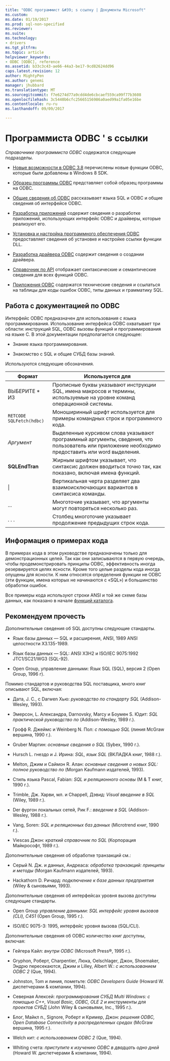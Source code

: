 ```yaml
---
title: "ODBC программист &#39; s ссылку | Документы Microsoft"
ms.custom: 
ms.date: 01/19/2017
ms.prod: sql-non-specified
ms.reviewer: 
ms.suite: 
ms.technology:
- drivers
ms.tgt_pltfrm: 
ms.topic: article
helpviewer_keywords:
- ODBC [ODBC], reference
ms.assetid: b33c3c43-ae66-44a3-be17-9cd82624dd96
caps.latest.revision: 12
author: MightyPen
ms.author: genemi
manager: jhubbard
ms.translationtype: MT
ms.sourcegitcommit: f7e6274d77a9cdd4de6cbcaef559ca99f77b3608
ms.openlocfilehash: 3c5440b6cfc25665156986a0aed99a1fa05e16be
ms.contentlocale: ru-ru
ms.lasthandoff: 09/09/2017

---
```

# <a name="odbc-programmer39s-reference"></a>Программиста ODBC &#39; s ссылки
*Справочнике программиста ODBC* содержатся следующие подразделы.  
  
-   [Новые возможности в ODBC 3.8](../../odbc/reference/what-s-new-in-odbc-3-8.md) перечислены новые функции ODBC, которые были добавлены в Windows 8 SDK.  
  
-   [Образец программы ODBC](../../odbc/reference/sample-odbc-program.md) представляет собой образец программы на ODBC.  
  
-   [Общие сведения об ODBC](../../odbc/reference/introduction-to-odbc.md) рассказывает языка SQL и ODBC и общие сведения об интерфейсе ODBC.  
  
-   [Разработка приложений](../../odbc/reference/develop-app/developing-applications.md) содержит сведения о разработке приложений, использующих интерфейс ODBC и драйверы, которые реализуют его.  
  
-   [Установка и настройка программного обеспечения ODBC](../../odbc/reference/install/installing-and-configuring-the-odbc-software.md) предоставляет сведения об установке и настройке ссылки функции DLL.  
  
-   [Разработка драйвера ODBC](../../odbc/reference/develop-driver/developing-an-odbc-driver.md) содержит сведения о создании драйвера.  
  
-   [Справочник по API](../../odbc/reference/syntax/odbc-reference.md) отображает синтаксические и семантические сведения для всех функций ODBC.  
  
-   [Приложения ODBC](../../odbc/reference/appendixes/odbc-appendixes.md) содержатся технические сведения и ссылаться на таблицы для коды ошибок ODBC, типы данных и грамматику SQL.  
  
## <a name="working-with-the-odbc-documentation"></a>Работа с документацией по ODBC  
 Интерфейс ODBC предназначен для использования с языка программирования. Использование интерфейса ODBC охватывает три области: инструкций SQL, ODBC вызовы функций и программирования на языке C. В этой документации предполагается следующее:  
  
-   Знание языка программирования.  
  
-   Знакомство с SQL и общие СУБД базы знаний.  
  
 Используются следующие обозначения.  
  
|Формат|Используется для|  
|------------|--------------|  
|ВЫБЕРИТЕ * ИЗ|Прописные буквы указывают инструкции SQL, имена макросов и термины, используемые на уровне команд операционной системы.|  
|`RETCODE SQLFetch(hdbc)`|Моноширинный шрифт используется для примеры командных строк и программного кода.|  
|*Аргумент*|Выделенные курсивом слова указывают программный аргументы, сведения, что пользователь или приложение необходимо предоставить или word выделения.|  
|**SQLEndTran**|Жирным шрифтом указывает, что синтаксис должен вводиться точно так, как показано, включая имена функций.|  
|&#124;|Вертикальная черта разделяет два взаимоисключающих вариантов в синтаксиса команды.|  
|...|Многоточие указывает, что аргументы могут повторяться несколько раз.|  
|. . .|Столбец многоточие указывает продолжение предыдущих строк кода.|  
  
## <a name="about-the-code-examples"></a>Информация о примерах кода  
 В примерах кода в этом руководстве предназначены только для демонстрационных целей. Так как они записываются в первую очередь, чтобы продемонстрировать принципы ODBC, эффективность иногда резервируется целях ясности. Кроме того целые разделы кода иногда опущены для ясности. К ним относятся определения функции не ODBC (эти функции, имена которых не начинаются с «SQL») и большинство обработки ошибок.  
  
 Все примеры кода используют строки ANSI и той же схеме базы данных, как показано в начале [функций каталога](../../odbc/reference/develop-app/catalog-functions.md).  
  
## <a name="recommended-reading"></a>Рекомендуем прочесть  
 Дополнительные сведения об SQL доступны следующие стандарты.  
  
-   Язык базы данных — SQL и расширения, ANSI, 1989 ANSI целостности X3.135-1989.  
  
-   Язык базы данных — SQL: ANSI X3H2 и ISO/IEC 9075:1992 JTC1/SC21/WG3 (SQL-92).  
  
-   Open Group, управление данными: Язык SQL (SQL), версия 2 (Open Group, 1996 г).  
  
 Помимо стандартов и руководства SQL поставщика, много книг описывают SQL, включая:  
  
-   Дата, J. C., с Darwen Хью: *руководство по стандарту SQL* (Addison-Wesley, 1993).  
  
-   Эмерсон, L. Александра, Darnovsky, Marcy и Боумен S. Юдит: *SQL практической руководство по* (Addison-Wesley, 1989 г.).  
  
-   Грофф R. Джеймс и Weinberg N. Пол: *с помощью SQL* (линия McGraw вершина, 1990 г.).  
  
-   Gruber Мартин: *основные сведения о SQL* (Sybex, 1990 г.).  
  
-   Hursch L. гнездо и J. Ирина: *SQL, язык SQL* (ВКЛАДКА книг, 1988 г.).  
  
-   Melton, Джим и Саймон R. Алан: *основные сведения о новых SQL: полное руководство по* (Morgan Kaufmann издателей, 1993).  
  
-   Стиль языка Pascal, Fabian: *SQL и реляционного основы* (М & T книг, 1990 г.).  
  
-   Trimble, Дж. Харви, мл. и Chappell, Дэвид: *Visual введение в SQL* (Wiley, 1989 г.).  
  
-   Der фургон локальных сетей, Рик F.: *введение в SQL* (Addison-Wesley, 1988 г.).  
  
-   Vang, Soren: *SQL и реляционных баз данных* (Microtrend книг, 1990 г.).  
  
-   Viescas Джон: *краткий справочник по SQL* (Корпорация Майкрософт, 1989 г.).  
  
 Дополнительные сведения об обработке транзакций см.:  
  
-   Серый N. Дж. и данных, Андреаса: *обработка транзакций: принципы и методы* (Morgan Kaufmann издателей, 1993).  
  
-   Hackathorn D. Ричард: *подключение к базе данных предприятия* (Wiley & сыновьями, 1993).  
  
 Дополнительные сведения об интерфейсах уровня вызова доступны следующие стандарты.  
  
-   Open Group *управление данными: SQL интерфейс уровня вызовов (CLI), C451* (Open Group, 1995 г.).  
  
-   ISO/IEC 9075-3: 1995, интерфейс уровня вызова (SQL/CLI).  
  
 Дополнительные сведения об ODBC количество книг доступны, включая:  
  
-   Гейгера Кайл: *внутри ODBC* (Microsoft Press®, 1995 г.).  
  
-   Gryphon, Роберт, Charpentier, Люка, Oelschlager, Джон, Shoemaker, Эндрю пересекаются, Джим и Lilley, Albert W.: *с использованием ODBC 2* (Que, 1994).  
  
-   Johnston, Tom и линия, пометьте: *ODBC Developers Guide* (Howard W. диспетчерами & компании, 1994).  
  
-   Северная Алексей: *программирования СУБД Multi Windows: с помощью C++, Visual Basic, ODBC, OLE 2 и инструменты для проектов СУБД* (John Wiley & сыновьями, Inc., 1995 г.).  
  
-   Блог, Майкл п., Signore, Роберт и Кример, Джон: *решения ODBC, Open Database Connectivity в распределенных средах* (McGraw вершина, 1995 г.).  
  
-   Welch кит: *с использованием ODBC 2* (Que, 1994).  
  
-   Whiting счета: *приступите к изучению ODBC в двадцать одно дней* (Howard W. диспетчерами & компании, 1994).
